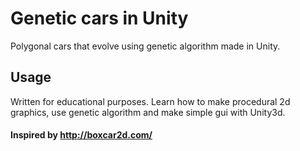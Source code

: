 # Genetic cars in Unity
Polygonal cars that evolve using genetic algorithm made in Unity. 

## Usage
Written for educational purposes. Learn how to make procedural 2d graphics, use genetic algorithm and make simple gui with Unity3d.

#### Inspired by http://boxcar2d.com/

